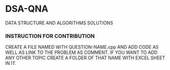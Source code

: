 # DSA-QNA
DATA STRUCTURE AND ALGORITHMS SOLUTIONS 

### INSTRUCTION FOR CONTRIBUTION
CREATE A FILE NAMED WITH QUESTION-NAME.cpp AND ADD CODE AS WELL AS LINK TO THE PROBLEM AS COMMENT.
IF YOU WANT TO ADD ANY OTHER TOPIC CREATE A FOLDER OF THAT NAME WITH EXCEL SHEET IN IT.
